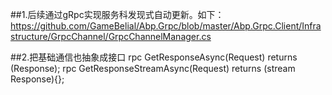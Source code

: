 
##1.后续通过gRpc实现服务科发现式自动更新。如下：
https://github.com/GameBelial/Abp.Grpc/blob/master/Abp.Grpc.Client/Infrastructure/GrpcChannel/GrpcChannelManager.cs

##2.把基础通信也抽象成接口
 rpc GetResponseAsync(Request) returns (Response);
  rpc GetResponseStreamAsync(Request) returns (stream Response){};

